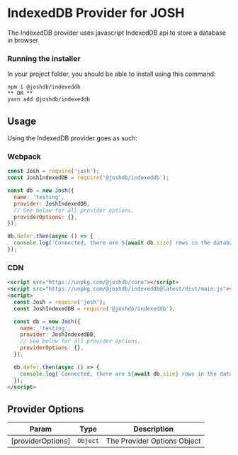 # IndexedDB Provider for JOSH

The IndexedDB provider uses javascript IndexedDB api to store a database in browser

### Running the installer

In your project folder, you should be able to install using this command:

```
npm i @joshdb/indexeddb
** OR **
yarn add @joshdb/indexeddb
```

## Usage

Using the IndexedDB provider goes as such:

### Webpack

```js
const Josh = require('josh');
const JoshIndexedDB = require('@joshdb/indexeddb');

const db = new Josh({
  name: 'testing',
  provider: JoshIndexedDB,
  // See below for all provider options.
  providerOptions: {},
});

db.defer.then(async () => {
  console.log(`Connected, there are ${await db.size} rows in the database.`);
});
```

### CDN

```html
<script src="https://unpkg.com/@joshdb/core"></script>
<script src="https://unpkg.com/@joshdb/indexeddb@latest/dist/main.js"></script>
<script>
  const Josh = require('josh');
  const JoshIndexedDB = require('@joshdb/indexeddb');

  const db = new Josh({
    name: 'testing',
    provider: JoshIndexedDB,
    // See below for all provider options.
    providerOptions: {},
  });

  db.defer.then(async () => {
    console.log(`Connected, there are ${await db.size} rows in the database.`);
  });
</script>
```

## Provider Options

| Param             | Type                | Description                 |
| ----------------- | ------------------- | --------------------------- |
| [providerOptions] | <code>Object</code> | The Provider Options Object |
